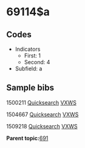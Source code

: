 # 69114$a

## Codes

-   Indicators
    -   First: 1
    -   Second: 4
-   Subfield: a

## Sample bibs

1500211 [Quicksearch](https://search.library.yale.edu/catalog/1500211) [VXWS](http://prodorbis.library.yale.edu:7014/vxws/GetHoldingsService?bibId=1500211)

1504667 [Quicksearch](https://search.library.yale.edu/catalog/1504667) [VXWS](http://prodorbis.library.yale.edu:7014/vxws/GetHoldingsService?bibId=1504667)

1509218 [Quicksearch](https://search.library.yale.edu/catalog/1509218) [VXWS](http://prodorbis.library.yale.edu:7014/vxws/GetHoldingsService?bibId=1509218)

**Parent topic:**[691](../../tags/691/691.md)

